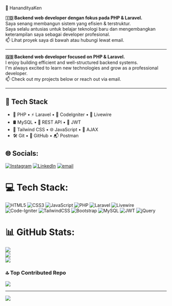  👋 HanandityaKen

**🇮🇩 Backend web developer dengan fokus pada PHP & Laravel.**  
Saya senang membangun sistem yang efisien & terstruktur.  
Saya selalu antusias untuk belajar teknologi baru dan mengembangkan keterampilan saya sebagai developer profesional.  
📫 Lihat proyek saya di bawah atau hubungi lewat email.

---

**🇬🇧 Backend web developer focused on PHP & Laravel.**  
I enjoy building efficient and well-structured backend systems.  
I'm always excited to learn new technologies and grow as a professional developer.  
📫 Check out my projects below or reach out via email.

---

## 🔧 Tech Stack
- 🐘 PHP • ⚡ Laravel • 🔧 CodeIgniter • 🔌 Livewire  
- 🛢️ MySQL • 🔐 REST API • 🔑 JWT  
- 🎨 Tailwind CSS • 🌐 JavaScript • 🔁 AJAX  
- 🛠️ Git • 📁 GitHub • 📬 Postman


## 🌐 Socials:
[![Instagram](https://img.shields.io/badge/Instagram-%23E4405F.svg?logo=Instagram&logoColor=white)](https://instagram.com/https://www.instagram.com/hanandityakenanta/) [![LinkedIn](https://img.shields.io/badge/LinkedIn-%230077B5.svg?logo=linkedin&logoColor=white)](https://linkedin.com/in/https://www.linkedin.com/in/hananditya-kenanta-setyaputra) [![email](https://img.shields.io/badge/Email-D14836?logo=gmail&logoColor=white)](mailto:hanandityakenanta@gmail.com) 

# 💻 Tech Stack:

![HTML5](https://img.shields.io/badge/html5-%23E34F26.svg?style=flat&logo=html5&logoColor=white)
![CSS3](https://img.shields.io/badge/css3-%231572B6.svg?style=flat&logo=css3&logoColor=white)
![JavaScript](https://img.shields.io/badge/javascript-%23323330.svg?style=flat&logo=javascript&logoColor=%23F7DF1E)
![PHP](https://img.shields.io/badge/php-%23777BB4.svg?style=flat&logo=php&logoColor=white)
![Laravel](https://img.shields.io/badge/laravel-%23FF2D20.svg?style=flat&logo=laravel&logoColor=white)
![Livewire](https://img.shields.io/badge/livewire-%234e56a6.svg?style=flat&logo=livewire&logoColor=white)
![Code-Igniter](https://img.shields.io/badge/CodeIgniter-%23EF4223.svg?style=flat&logo=codeIgniter&logoColor=white)
![TailwindCSS](https://img.shields.io/badge/tailwindcss-%2338B2AC.svg?style=flat&logo=tailwind-css&logoColor=white)
![Bootstrap](https://img.shields.io/badge/bootstrap-%238511FA.svg?style=flat&logo=bootstrap&logoColor=white)
![MySQL](https://img.shields.io/badge/mysql-4479A1.svg?style=flat&logo=mysql&logoColor=white)
![JWT](https://img.shields.io/badge/JWT-black?style=flat&logo=JSON%20web%20tokens)
![jQuery](https://img.shields.io/badge/jquery-%230769AD.svg?style=flat&logo=jquery&logoColor=white)

# 📊 GitHub Stats:
![](https://github-readme-stats.vercel.app/api?username=HanandityaKen&theme=github_dark&hide_border=true&include_all_commits=true&count_private=false)<br/>
![](https://nirzak-streak-stats.vercel.app/?user=HanandityaKen&theme=github_dark&hide_border=true)<br/>
![](https://github-readme-stats.vercel.app/api/top-langs/?username=HanandityaKen&theme=github_dark&hide_border=true&include_all_commits=true&count_private=false&layout=compact)

### 🔝 Top Contributed Repo
![](https://github-contributor-stats.vercel.app/api?username=HanandityaKen&limit=5&theme=github_dark&combine_all_yearly_contributions=true)

---
[![](https://visitcount.itsvg.in/api?id=HanandityaKen&icon=0&color=0)](https://visitcount.itsvg.in)

<!-- Proudly created with GPRM ( https://gprm.itsvg.in ) -->
